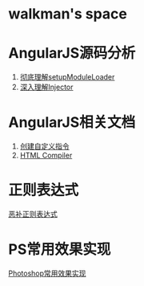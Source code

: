 # walkman's space

AngularJS源码分析
======================
1. [彻底理解setupModuleLoader](https://github.com/walkerqiao/walkman/blob/master/docs/angular/angular-setupmoduleloader.md)
2. [深入理解Injector](https://github.com/walkerqiao/walkman/blob/master/docs/angular/angular-injector.md)


AngularJS相关文档
=========================
1. [创建自定义指令](https://github.com/walkerqiao/walkman/blob/master/docs/angular/create-custom-directives.md)
2. [HTML Compiler](https://github.com/walkerqiao/walkman/blob/master/docs/angular/html-compiler.md)


正则表达式
======================
[恶补正则表达式](https://github.com/walkerqiao/walkman/blob/master/docs/angular/regexp.md)


PS常用效果实现
==============
[Photoshop常用效果实现](https://github.com/walkerqiao/walkman/blob/master/docs/photoshop_common.md)
